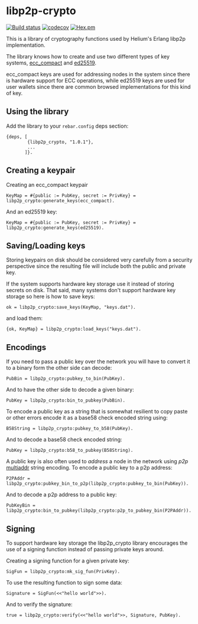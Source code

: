 # libp2p-crypto
[![Build status](https://badge.buildkite.com/7cd9c739d07cfe9879901bfb1139c73825557209f96a9aeb3e.svg)](https://buildkite.com/helium/libp2p-crypto)
[![codecov](https://codecov.io/gh/helium/libp2p_crypto/branch/master/graph/badge.svg)](https://codecov.io/gh/helium/libp2p_crypto)
[![Hex.pm](https://img.shields.io/hexpm/v/libp2p_crypto)](https://hex.pm/packages/libp2p_crypto)

This is a library of cryptography functions used by Helium's Erlang libp2p implementation.

The library knows how to create and use two different types of key
systems, [ecc_compact](https://hex.pm/packages/ecc_compact) and
[ed25519](https://hex.pm/packages/enacl).

ecc_compact keys are used for addressing nodes in the system since
there is hardware support for ECC operations, while ed25519 keys are
used for user wallets since there are common browsed implementations
for this kind of key.


## Using the library

Add the library to your `rebar.config` deps section:

```
{deps, [
        {libp2p_crypto, "1.0.1"},
        ...
       ]}.
```

## Creating a keypair

Creating an ecc_compact keypair

```
KeyMap = #{public := PubKey, secret := PrivKey} = libp2p_crypto:generate_keys(ecc_compact).
```

And an ed25519 key:

```
KeyMap = #{public := PubKey, secret := PrivKey} = libp2p_crypto:generate_keys(ed25519).
```


## Saving/Loading keys

Storing keypairs on disk should be considered very carefully from a
security perspective since the resulting file will include both the
public and private key.

If the system supports hardware key storage use it instead of storing
secrets on disk. That said, many systems don't support hardware key
storage so here is how to save keys:

```
ok = libp2p_crypto:save_keys(KeyMap, "keys.dat").
```

and load them:

```
{ok, KeyMap} = libp2p_crypto:load_keys("keys.dat").
```


## Encodings

If you need to pass a public key over the network you will have to
convert it to a binary form the other side can decode:

```
PubBin = libp2p_crypto:pubkey_to_bin(PubKey).
```

And to have the other side to decode a given binary:

```
PubKey = libp2p_crypto:bin_to_pubkey(PubBin).
```

To encode a public key as a string that is somewhat resilient to copy
paste or other errors encode it as a base58 check encoded string
using:

```
B58String = libp2p_crypto:pubkey_to_b58(PubKey).
```

And to decode a base58 check encoded string:

```
PubKey = libp2p_crypto:b58_to_pubkey(B58String).
```

A public key is also often used to _address_ a node in the network
using _p2p_ [multiaddr](https://hex.pm/packages/multiaddr) string
encoding. To encode a public key to a p2p address:

```
P2PAddr = libp2p_crypto:pubkey_bin_to_p2p(libp2p_crypto:pubkey_to_bin(PubKey)).
```

And to decode a p2p address to a public key:

```
PubKeyBin = libp2p_crypto:bin_to_pubkey(libp2p_crypto:p2p_to_pubkey_bin(P2PAddr)).
```



## Signing

To support hardware key storage the libp2p_crypto library encourages
the use of a signing function instead of passing private keys around.

Creating a signing function for a given private key:

```
SigFun = libp2p_crypto:mk_sig_fun(PrivKey).
```

To use the resulting function to sign some data:


```
Signature = SigFun(<<"hello world">>).
```

And to verify the signature:

```
true = libp2p_crypto:verify(<<"hello world">>, Signature, PubKey).
```
